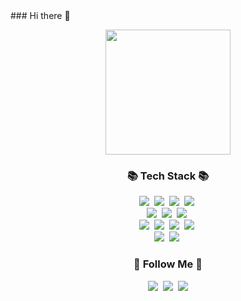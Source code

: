 <!DOCTYPE html>
<html>

<head>
	### Hi there 👋
	<div gif>
		<p align="center">
			<img src="https://github.com/wonjiwonji/wonjiwonji/assets/122261115/9592addb-9039-4f83-80e3-0a766ec8e57a"
				style="width:200px"></img>
		</p>
	</div>
</head>

<body>
	<div stack>
		<h3 align="center">📚 Tech Stack 📚</h3>
		<p align="center">
			<img src="https://img.shields.io/badge/Java-007396?style=flat-square&logo=Java&logoColor=white" /></a>&nbsp
			<img
				src="https://img.shields.io/badge/Python-3766AB?style=flat-square&logo=Python&logoColor=white" /></a>&nbsp
			<img src="https://img.shields.io/badge/C-A8B9CC?style=flat-square&logo=C&logoColor=white" /></a>&nbsp
			<img
				src="https://img.shields.io/badge/JavaScript-F7DF1E?style=flat-square&logo=javaScript&logoColor=white" /></a>&nbsp
			<br>
			<img
				src="https://img.shields.io/badge/Spring-6DB33F?style=flat-square&logo=Spring&logoColor=white" /></a>&nbsp
			<img
				src="https://img.shields.io/badge/HTML5-E34F26?style=flat-square&logo=HTML5&logoColor=white" /></a>&nbsp
			<img src="https://img.shields.io/badge/CSS3-1572B6?style=flat-square&logo=CSS3&logoColor=white" /></a>&nbsp
			<br>
			<img
				src="https://img.shields.io/badge/Oracle-F80000?style=flat-square&logo=Oracle&logoColor=white" /></a>&nbsp
			<img
				src="https://img.shields.io/badge/MySQL-4479A1?style=flat-square&logo=MySQL&logoColor=white" /></a>&nbsp
			<img
				src="https://img.shields.io/badge/MariaDB-003545?style=flat-square&logo=MariaDB&logoColor=white" /></a>&nbsp
			<img
				src="https://img.shields.io/badge/Firebase-FFCA28?style=flat-square&logo=Firebase&logoColor=white" /></a>&nbsp
			<br>
			<img
				src="https://img.shields.io/badge/Linux-FCC624?style=flat-square&logo=Linux&logoColor=white" /></a>&nbsp
			<img src="https://img.shields.io/badge/Git-F05032?style=flat-square&logo=Git&logoColor=white" /></a>&nbsp
		</p>
	</div>
	<h3 align="center">🌈 Follow Me 🌈</h3>
	<p align="center">
		<a href="https://velog.io/@hyeinisfree"><img
				src="https://img.shields.io/badge/Tech%20Blog-11B48A?style=flat-square&logo=Vimeo&logoColor=white&link=https://velog.io/@hyeinisfree" /></a>&nbsp
		<a href="https://www.instagram.com/dev.dobby/"><img
				src="https://img.shields.io/badge/Instagram-E4405F?style=flat-square&logo=Instagram&logoColor=white&link=https://www.instagram.com/hye_inisfree/" /></a>&nbsp
		<a href="mailto:kimhyein7110@gmail.com"><img
				src="https://img.shields.io/badge/Gmail-d14836?style=flat-square&logo=Gmail&logoColor=white&link=kimhyein7110@gmail.com" /></a>
	</p>


</body>

</html>
